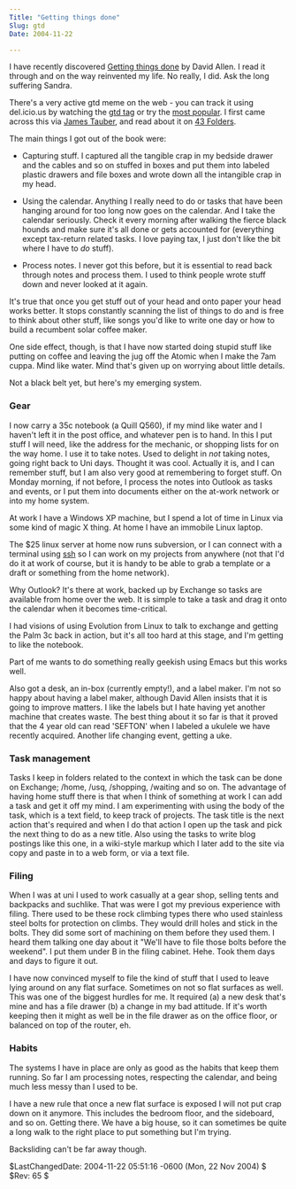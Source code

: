 ```yaml
---
Title: "Getting things done"
Slug: gtd
Date: 2004-11-22

---
```

I have recently discovered [Getting things
done](http://www.davidco.com/) by David Allen. I read it through and on
the way reinvented my life. No really, I did. Ask the long suffering
Sandra.

There's a very active gtd meme on the web - you can track it using
del.icio.us by watching the [gtd tag](http://del.icio.us/tag/gtd) or try
the [most popular](http://del.icio.us/popular/gtd). I first came across
this via [James
Tauber](http://jtauber.com/blog/2004/09/19/43_folders:_the_latest_addition_to_my_blogroll),
and read about it on [43
Folders](http://www.43folders.com/2004/09/how_does_a_nerd.html).

The main things I got out of the book were:

-   Capturing stuff. I captured all the tangible crap in my bedside
    drawer and the cables and so on stuffed in boxes and put them into
    labeled plastic drawers and file boxes and wrote down all the
    intangible crap in my head.

<!-- -->

-   Using the calendar. Anything I really need to do or tasks that have
    been hanging around for too long now goes on the calendar. And I
    take the calendar seriously. Check it every morning after walking
    the fierce black hounds and make sure it's all done or gets
    accounted for (everything except tax-return related tasks. I love
    paying tax, I just don't like the bit where I have to *do* stuff).

<!-- -->

-   Process notes. I never got this before, but it is essential to read
    back through notes and process them. I used to think people wrote
    stuff down and never looked at it again.

It's true that once you get stuff out of your head and onto paper your
head works better. It stops constantly scanning the list of things to do
and is free to think about other stuff, like songs you'd like to write
one day or how to build a recumbent solar coffee maker.

One side effect, though, is that I have now started doing stupid stuff
like putting on coffee and leaving the jug off the Atomic when I make
the 7am cuppa. Mind like water. Mind that's given up on worrying about
little details.

Not a black belt yet, but here's my emerging system.

### Gear

I now carry a 35c notebook (a Quill Q560), if my mind like water and I
haven't left it in the post office, and whatever pen is to hand. In this
I put stuff I will need, like the address for the mechanic, or shopping
lists for on the way home. I use it to take notes. Used to delight in
*not* taking notes, going right back to Uni days. Thought it was cool.
Actually it is, and I can remember stuff, but I am also very good at
remembering to forget stuff. On Monday morning, if not before, I process
the notes into Outlook as tasks and events, or I put them into documents
either on the at-work network or into my home system.

At work I have a Windows XP machine, but I spend a lot of time in Linux
via some kind of magic X thing. At home I have an immobile Linux laptop.

The \$25 linux server at home now runs subversion, or I can connect with
a terminal using [ssh](http://en.wikipedia.org/wiki/SSH) so I can work
on my projects from anywhere (not that I'd do it at work of course, but
it is handy to be able to grab a template or a draft or something from
the home network).

Why Outlook? It's there at work, backed up by Exchange so tasks are
available from home over the web. It is simple to take a task and drag
it onto the calendar when it becomes time-critical.

I had visions of using Evolution from Linux to talk to exchange and
getting the Palm 3c back in action, but it's all too hard at this stage,
and I'm getting to like the notebook.

Part of me wants to do something really geekish using Emacs but this
works well.

Also got a desk, an in-box (currently empty!), and a label maker. I'm
not so happy about having a label maker, although David Allen insists
that it is going to improve matters. I like the labels but I hate having
yet another machine that creates waste. The best thing about it so far
is that it proved that the 4 year old can read 'SEFTON' when I labeled a
ukulele we have recently acquired. Another life changing event, getting
a uke.

### Task management

Tasks I keep in folders related to the context in which the task can be
done on Exchange; /home, /usq, /shopping, /waiting and so on. The
advantage of having home stuff there is that when I think of something
at work I can add a task and get it off my mind. I am experimenting with
using the body of the task, which is a text field, to keep track of
projects. The task title is the next action that's required and when I
do that action I open up the task and pick the next thing to do as a new
title. Also using the tasks to write blog postings like this one, in a
wiki-style markup which I later add to the site via copy and paste in to
a web form, or via a text file.

### Filing

When I was at uni I used to work casually at a gear shop, selling tents
and backpacks and suchlike. That was were I got my previous experience
with filing. There used to be these rock climbing types there who used
stainless steel bolts for protection on climbs. They would drill holes
and stick in the bolts. They did some sort of machining on them before
they used them. I heard them talking one day about it "We'll have to
file those bolts before the weekend". I put them under B in the filing
cabinet. Hehe. Took them days and days to figure it out.

I have now convinced myself to file the kind of stuff that I used to
leave lying around on any flat surface. Sometimes on not so flat
surfaces as well. This was one of the biggest hurdles for me. It
required (a) a new desk that's mine and has a file drawer (b) a change
in my bad attitude. If it's worth keeping then it might as well be in
the file drawer as on the office floor, or balanced on top of the
router, eh.

### Habits

The systems I have in place are only as good as the habits that keep
them running. So far I am processing notes, respecting the calendar, and
being much less messy than I used to be.

I have a new rule that once a new flat surface is exposed I will not put
crap down on it anymore. This includes the bedroom floor, and the
sideboard, and so on. Getting there. We have a big house, so it can
sometimes be quite a long walk to the right place to put something but
I'm trying.

Backsliding can't be far away though.

\$LastChangedDate: 2004-11-22 05:51:16 -0600 (Mon, 22 Nov 2004) \$
\$Rev: 65 \$
